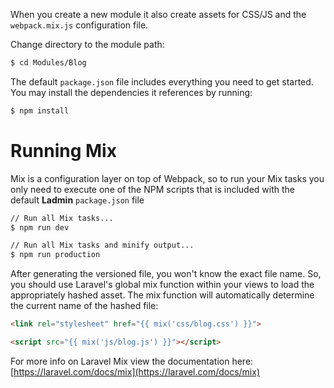 When you create a new module it also create assets for CSS/JS and the `webpack.mix.js` configuration file.

Change directory to the module path:

```bash
$ cd Modules/Blog
```

The default `package.json` file includes everything you need to get started. You may install the dependencies it references by running:
```bash
$ npm install
```

# Running Mix

Mix is a configuration layer on top of Webpack, so to run your Mix tasks you only need to execute one of the NPM scripts that is included with the default **Ladmin** `package.json` file

```bash
// Run all Mix tasks...
$ npm run dev

// Run all Mix tasks and minify output...
$ npm run production
```

After generating the versioned file, you won't know the exact file name. So, you should use Laravel's global mix function within your views to load the appropriately hashed asset. The mix function will automatically determine the current name of the hashed file:
```html
<link rel="stylesheet" href="{{ mix('css/blog.css') }}">

<script src="{{ mix('js/blog.js') }}"></script>
```

For more info on Laravel Mix view the documentation here: [https://laravel.com/docs/mix](https://laravel.com/docs/mix)